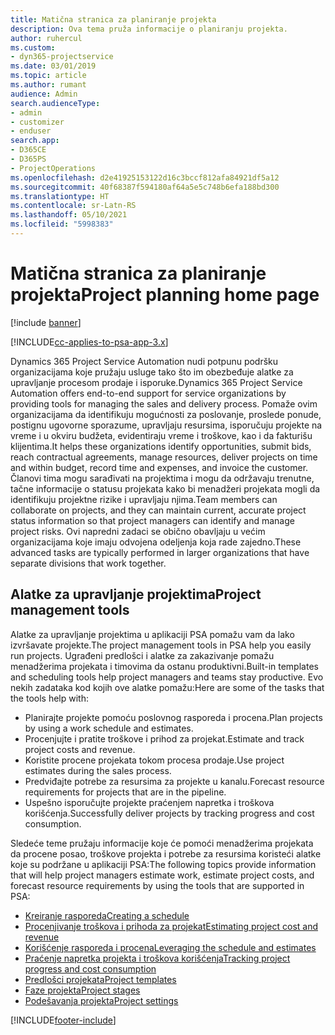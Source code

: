 ```yaml
---
title: Matična stranica za planiranje projekta
description: Ova tema pruža informacije o planiranju projekta.
author: ruhercul
ms.custom:
- dyn365-projectservice
ms.date: 03/01/2019
ms.topic: article
ms.author: rumant
audience: Admin
search.audienceType:
- admin
- customizer
- enduser
search.app:
- D365CE
- D365PS
- ProjectOperations
ms.openlocfilehash: d2e41925153122d16c3bccf812afa84921df5a12
ms.sourcegitcommit: 40f68387f594180af64a5e5c748b6efa188bd300
ms.translationtype: HT
ms.contentlocale: sr-Latn-RS
ms.lasthandoff: 05/10/2021
ms.locfileid: "5998383"
---
```

# <a name="project-planning-home-page"></a><span data-ttu-id="19990-103">Matična stranica za planiranje projekta</span><span class="sxs-lookup"><span data-stu-id="19990-103">Project planning home page</span></span>

[!include [banner](../includes/psa-now-project-operations.md)]

[!INCLUDE[cc-applies-to-psa-app-3.x](../includes/cc-applies-to-psa-app-3x.md)]

<span data-ttu-id="19990-104">Dynamics 365 Project Service Automation nudi potpunu podršku organizacijama koje pružaju usluge tako što im obezbeđuje alatke za upravljanje procesom prodaje i isporuke.</span><span class="sxs-lookup"><span data-stu-id="19990-104">Dynamics 365 Project Service Automation offers end-to-end support for service organizations by providing tools for managing the sales and delivery process.</span></span> <span data-ttu-id="19990-105">Pomaže ovim organizacijama da identifikuju mogućnosti za poslovanje, proslede ponude, postignu ugovorne sporazume, upravljaju resursima, isporučuju projekte na vreme i u okviru budžeta, evidentiraju vreme i troškove, kao i da fakturišu klijentima.</span><span class="sxs-lookup"><span data-stu-id="19990-105">It helps these organizations identify opportunities, submit bids, reach contractual agreements, manage resources, deliver projects on time and within budget, record time and expenses, and invoice the customer.</span></span> <span data-ttu-id="19990-106">Članovi tima mogu sarađivati na projektima i mogu da održavaju trenutne, tačne informacije o statusu projekata kako bi menadžeri projekata mogli da identifikuju projektne rizike i upravljaju njima.</span><span class="sxs-lookup"><span data-stu-id="19990-106">Team members can collaborate on projects, and they can maintain current, accurate project status information so that project managers can identify and manage project risks.</span></span> <span data-ttu-id="19990-107">Ovi napredni zadaci se obično obavljaju u većim organizacijama koje imaju odvojena odeljenja koja rade zajedno.</span><span class="sxs-lookup"><span data-stu-id="19990-107">These advanced tasks are typically performed in larger organizations that have separate divisions that work together.</span></span>

## <a name="project-management-tools"></a><span data-ttu-id="19990-108">Alatke za upravljanje projektima</span><span class="sxs-lookup"><span data-stu-id="19990-108">Project management tools</span></span>

<span data-ttu-id="19990-109">Alatke za upravljanje projektima u aplikaciji PSA pomažu vam da lako izvršavate projekte.</span><span class="sxs-lookup"><span data-stu-id="19990-109">The project management tools in PSA help you easily run projects.</span></span> <span data-ttu-id="19990-110">Ugrađeni predlošci i alatke za zakazivanje pomažu menadžerima projekata i timovima da ostanu produktivni.</span><span class="sxs-lookup"><span data-stu-id="19990-110">Built-in templates and scheduling tools help project managers and teams stay productive.</span></span> <span data-ttu-id="19990-111">Evo nekih zadataka kod kojih ove alatke pomažu:</span><span class="sxs-lookup"><span data-stu-id="19990-111">Here are some of the tasks that the tools help with:</span></span>

- <span data-ttu-id="19990-112">Planirajte projekte pomoću poslovnog rasporeda i procena.</span><span class="sxs-lookup"><span data-stu-id="19990-112">Plan projects by using a work schedule and estimates.</span></span>
- <span data-ttu-id="19990-113">Procenjujte i pratite troškove i prihod za projekat.</span><span class="sxs-lookup"><span data-stu-id="19990-113">Estimate and track project costs and revenue.</span></span>
- <span data-ttu-id="19990-114">Koristite procene projekata tokom procesa prodaje.</span><span class="sxs-lookup"><span data-stu-id="19990-114">Use project estimates during the sales process.</span></span>
- <span data-ttu-id="19990-115">Predviđajte potrebe za resursima za projekte u kanalu.</span><span class="sxs-lookup"><span data-stu-id="19990-115">Forecast resource requirements for projects that are in the pipeline.</span></span>
- <span data-ttu-id="19990-116">Uspešno isporučujte projekte praćenjem napretka i troškova korišćenja.</span><span class="sxs-lookup"><span data-stu-id="19990-116">Successfully deliver projects by tracking progress and cost consumption.</span></span>

<span data-ttu-id="19990-117">Sledeće teme pružaju informacije koje će pomoći menadžerima projekata da procene posao, troškove projekta i potrebe za resursima koristeći alatke koje su podržane u aplikaciji PSA:</span><span class="sxs-lookup"><span data-stu-id="19990-117">The following topics provide information that will help project managers estimate work, estimate project costs, and forecast resource requirements by using the tools that are supported in PSA:</span></span>

- [<span data-ttu-id="19990-118">Kreiranje rasporeda</span><span class="sxs-lookup"><span data-stu-id="19990-118">Creating a schedule</span></span>](project-creating.md)
- [<span data-ttu-id="19990-119">Procenjivanje troškova i prihoda za projekat</span><span class="sxs-lookup"><span data-stu-id="19990-119">Estimating project cost and revenue</span></span>](project-estimating.md)
- [<span data-ttu-id="19990-120">Korišćenje rasporeda i procena</span><span class="sxs-lookup"><span data-stu-id="19990-120">Leveraging the schedule and estimates</span></span>](project-leveraging.md)
- [<span data-ttu-id="19990-121">Praćenje napretka projekta i troškova korišćenja</span><span class="sxs-lookup"><span data-stu-id="19990-121">Tracking project progress and cost consumption</span></span>](project-tracking.md)
- [<span data-ttu-id="19990-122">Predlošci projekata</span><span class="sxs-lookup"><span data-stu-id="19990-122">Project templates</span></span>](project-templates.md)
- [<span data-ttu-id="19990-123">Faze projekta</span><span class="sxs-lookup"><span data-stu-id="19990-123">Project stages</span></span>](project-stages.md)
- [<span data-ttu-id="19990-124">Podešavanja projekta</span><span class="sxs-lookup"><span data-stu-id="19990-124">Project settings</span></span>](project-settings.md)


[!INCLUDE[footer-include](../includes/footer-banner.md)]